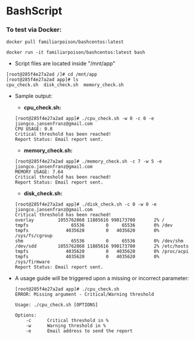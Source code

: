# BashScript

### To test via Docker:
`docker pull familiarpoison/bashcentos:latest`

`docker run -it familiarpoison/bashcentos:latest bash`

*  Script files are located inside "/mnt/app"
```
[root@285f4e27a2ad /]# cd /mnt/app
[root@285f4e27a2ad app]# ls
cpu_check.sh  disk_check.sh  memory_check.sh
```

* Sample output:
    * **cpu_check.sh:**
    
    ```
    [root@285f4e27a2ad app]# ./cpu_check.sh -w 0 -c 0 -e jiongco.jansenfranz@gmail.com
    CPU USAGE: 0.8
    Critical threshold has been reached!
    Report Status: Email report sent.
    ```

    * **memory_check.sh:**

    ```
    [root@285f4e27a2ad app]# ./memory_check.sh -c 7 -w 5 -e jiongco.jansenfranz@gmail.com
    MEMORY USAGE: 7.64
    Critical threshold has been reached!
    Report Status: Email report sent.
    ```

    * **disk_check.sh:**

    ```
    [root@285f4e27a2ad app]# ./disk_check.sh -c 0 -w 0 -e jiongco.jansenfranz@gmail.com
    Critical threshold has been reached!
    overlay         1055762868 11885616 990173780       2% /
    tmpfs                65536        0     65536       0% /dev
    tmpfs              4035620        0   4035620       0% /sys/fs/cgroup
    shm                  65536        0     65536       0% /dev/shm
    /dev/sdd        1055762868 11885616 990173780       2% /etc/hosts
    tmpfs              4035620        0   4035620       0% /proc/acpi
    tmpfs              4035620        0   4035620       0% /sys/firmware
    Report Status: Email report sent.
    ```

* A usage guide will be triggered upon a missing or incorrect parameter:
    ```
    [root@285f4e27a2ad app]# ./cpu_check.sh
    ERROR: Missing argument - Critical/Warning threshold

    Usage: ./cpu_check.sh [OPTIONS]

    Options:
        -c      Critical threshold in %
        -w      Warning threshold in %
        -e      Email address to send the report
    ```
